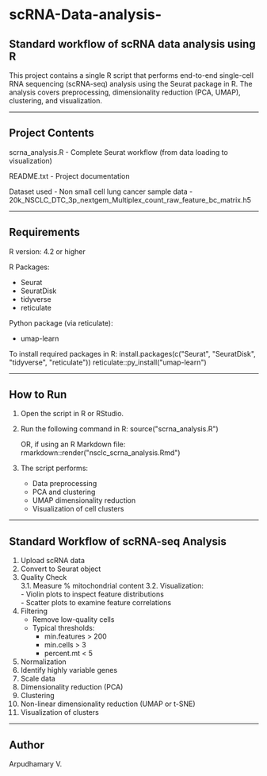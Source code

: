 # scRNA-Data-analysis-
Standard workflow of scRNA data analysis using R
-------------------------------------

This project contains a single R script that performs end-to-end single-cell RNA sequencing (scRNA-seq) analysis using the Seurat package in R.
The analysis covers preprocessing, dimensionality reduction (PCA, UMAP), clustering, and visualization.

-------------------------------------------------------
Project Contents
-------------------------------------------------------
scrna_analysis.R   - Complete Seurat workflow (from data loading to visualization)

README.txt         - Project documentation

Dataset	used        - Non small cell lung cancer sample data - 20k_NSCLC_DTC_3p_nextgem_Multiplex_count_raw_feature_bc_matrix.h5

-------------------------------------------------------
Requirements
-------------------------------------------------------
R version: 4.2 or higher

R Packages:
  - Seurat
  - SeuratDisk
  - tidyverse
  - reticulate

Python package (via reticulate):
  - umap-learn

To install required packages in R:
  install.packages(c("Seurat", "SeuratDisk", "tidyverse", "reticulate"))
  reticulate::py_install("umap-learn")

-------------------------------------------------------
How to Run
-------------------------------------------------------
1. Open the script in R or RStudio.
2. Run the following command in R:
   source("scrna_analysis.R")

   OR, if using an R Markdown file:
   rmarkdown::render("nsclc_scrna_analysis.Rmd")

3. The script performs:
   - Data preprocessing
   - PCA and clustering
   - UMAP dimensionality reduction
   - Visualization of cell clusters

-------------------------------------------------------
Standard Workflow of scRNA-seq Analysis
-------------------------------------------------------
1. Upload scRNA data  
2. Convert to Seurat object  
3. Quality Check  
   3.1. Measure % mitochondrial content 
   3.2. Visualization:  
        - Violin plots to inspect feature distributions  
        - Scatter plots to examine feature correlations  
4. Filtering  
   - Remove low-quality cells   
   - Typical thresholds:  
        * min.features > 200  
        * min.cells > 3  
        * percent.mt < 5  
5. Normalization  
6. Identify highly variable genes  
7. Scale data  
8. Dimensionality reduction (PCA)  
9. Clustering  
10. Non-linear dimensionality reduction (UMAP or t-SNE)  
11. Visualization of clusters  

-------------------------------------------------------
Author
-------------------------------------------------------
Arpudhamary V.
